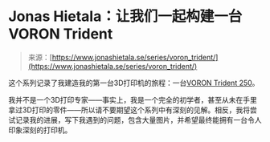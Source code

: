 <!--yml

category: 未分类

date: 2024-05-27 14:40:06

-->

# Jonas Hietala：让我们一起构建一台VORON Trident

> 来源：[https://www.jonashietala.se/series/voron_trident/](https://www.jonashietala.se/series/voron_trident/)

这个系列记录了我建造我的第一台3D打印机的旅程：一台[VORON Trident 250](https://vorondesign.com/voron_trident "VORON Trident 3D打印机")。

我并不是一个3D打印专家——事实上，我是一个完全的初学者，甚至从未在手里拿过3D打印的零件——所以请不要期望这个系列中有深刻的见解。相反，我将尝试记录我的进展，写下我遇到的问题，包含大量图片，并希望最终能拥有一台令人印象深刻的打印机。
